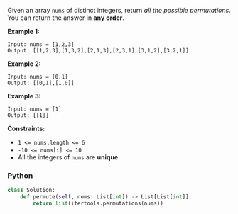 Given an array  `nums`  of distinct integers, return  _all the possible permutations_. You can return the answer in  **any order**.

**Example 1:**
```
Input: nums = [1,2,3]
Output: [[1,2,3],[1,3,2],[2,1,3],[2,3,1],[3,1,2],[3,2,1]]
```

**Example 2:**
```
Input: nums = [0,1]
Output: [[0,1],[1,0]]
```

**Example 3:**
```
Input: nums = [1]
Output: [[1]]
```

**Constraints:**

-   `1 <= nums.length <= 6`
-   `-10 <= nums[i] <= 10`
-   All the integers of  `nums`  are  **unique**.


### Python
```python
class Solution:
    def permute(self, nums: List[int]) -> List[List[int]]:
        return list(itertools.permutations(nums))
```